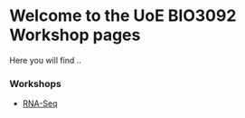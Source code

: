 # Welcome to the UoE BIO3092 Workshop pages

Here you will find ..


### Workshops

* [RNA-Seq](rna-seq)
